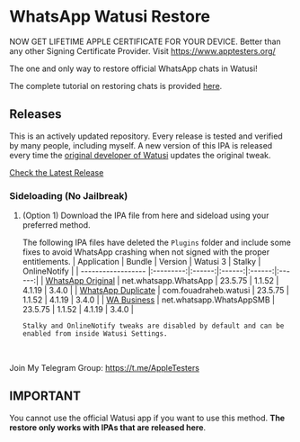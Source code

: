 [original]: https://github.com/iammanpreetsingh/WhatsApp-Watusi-Restore/releases/download/v23.5.75/WhatsApp.Original.v23.5.75.-.@thisismanpreets.-.apptesters.org.ipa
[duplicate]: https://github.com/iammanpreetsingh/WhatsApp-Watusi-Restore/releases/download/v23.5.75/WhatsApp.Duplicate.v23.5.75.-.@thisismanpreets.-.apptesters.org.ipa
[business]: https://github.com/iammanpreetsingh/WhatsApp-Watusi-Restore/releases/download/v23.5.75/WhatsApp.Business.v23.5.75.-.@thisismanpreets.-.apptesters.org.ipa

# WhatsApp Watusi Restore

NOW GET LIFETIME APPLE CERTIFICATE FOR YOUR DEVICE. Better than any other Signing Certificate Provider.
Visit https://www.apptesters.org/

The one and only way to restore official WhatsApp chats in Watusi!

The complete tutorial on restoring chats is provided [here](https://bit.ly/Watusi-Manpreet).


## Releases

This is an actively updated repository. Every release is tested and verified by many people, including myself. 
A new version of this IPA is released every time the [original developer of Watusi](https://github.com/FouadRaheb) updates the original tweak.

[Check the Latest Release](https://github.com/iammanpreetsingh/WhatsApp-Watusi-Restore/releases/latest)

### Sideloading (No Jailbreak)

1. (Option 1) Download the IPA file from here and sideload using your preferred method.

    The following IPA files have deleted the `Plugins` folder and include some fixes to avoid WhatsApp crashing when not signed with the proper entitlements.
    | Application | Bundle | Version | Watusi 3 | Stalky | OnlineNotify |
    | ------------------ |:---------:|:------:|:------:|:------:|:------:|
    | [WhatsApp Original][original] | net.whatsapp.WhatsApp | 23.5.75 | 1.1.52 | 4.1.19 | 3.4.0 |
    | [WhatsApp Duplicate][duplicate] | com.fouadraheb.watusi | 23.5.75 | 1.1.52 | 4.1.19 | 3.4.0 |
    | [WA Business][business] | net.whatsapp.WhatsAppSMB | 23.5.75 | 1.1.52 | 4.1.19 | 3.4.0 |

    `Stalky and OnlineNotify tweaks are disabled by default and can be enabled from inside Watusi Settings.`
    
&nbsp;

Join My Telegram Group: https://t.me/AppleTesters 


## IMPORTANT

You cannot use the official Watusi app if you want to use this method. **The restore only works with IPAs that are released here**. 
